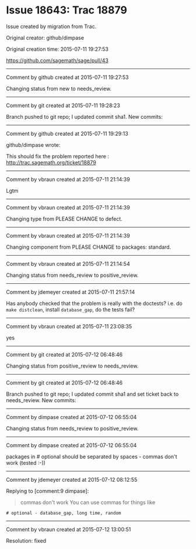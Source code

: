 # Issue 18643: Trac 18879

Issue created by migration from Trac.

Original creator: github/dimpase

Original creation time: 2015-07-11 19:27:53

https://github.com/sagemath/sage/pull/43


---

Comment by github created at 2015-07-11 19:27:53

Changing status from new to needs_review.


---

Comment by git created at 2015-07-11 19:28:23

Branch pushed to git repo; I updated commit sha1. New commits:


---

Comment by github created at 2015-07-11 19:29:13

github/dimpase wrote:

This should fix the problem reported here : http://trac.sagemath.org/ticket/18879


---

Comment by vbraun created at 2015-07-11 21:14:39

Lgtm


---

Comment by vbraun created at 2015-07-11 21:14:39

Changing type from PLEASE CHANGE to defect.


---

Comment by vbraun created at 2015-07-11 21:14:39

Changing component from PLEASE CHANGE to packages: standard.


---

Comment by vbraun created at 2015-07-11 21:14:54

Changing status from needs_review to positive_review.


---

Comment by jdemeyer created at 2015-07-11 21:57:14

Has anybody checked that the problem is really with the doctests? i.e. do `make distclean`, install `database_gap`, do the tests fail?


---

Comment by vbraun created at 2015-07-11 23:08:35

yes


---

Comment by git created at 2015-07-12 06:48:46

Changing status from positive_review to needs_review.


---

Comment by git created at 2015-07-12 06:48:46

Branch pushed to git repo; I updated commit sha1 and set ticket back to needs_review. New commits:


---

Comment by dimpase created at 2015-07-12 06:55:04

Changing status from needs_review to positive_review.


---

Comment by dimpase created at 2015-07-12 06:55:04

packages in # optional should be separated by spaces - commas don't work (tested :-))


---

Comment by jdemeyer created at 2015-07-12 08:12:55

Replying to [comment:9 dimpase]:
> commas don't work
You can use commas for things like

```
# optional - database_gap, long time, random
```



---

Comment by vbraun created at 2015-07-12 13:00:51

Resolution: fixed
